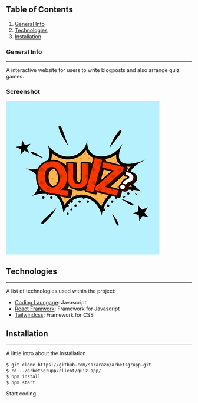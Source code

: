 ## Table of Contents
1. [General Info](#general-info)
2. [Technologies](#technologies)
3. [Installation](#installation)
### General Info
***
A interactive website for users to write blogposts and also arrange quiz games.
### Screenshot
![Image text](/client/quiz-app/src/assets/Login.jpeg?raw=true)
## Technologies
***
A list of technologies used within the project:
* [Coding Laungage](https://developer.mozilla.org/en-US/docs/Web/JavaScript): Javascript
* [React Framwork](https://reactjs.org): Framework for Javascript
* [Tailwindcss](https://tailwindcss.com): Framework for CSS
## Installation
***
A little intro about the installation. 
```
$ git clone https://github.com/sararazm/arbetsgrupp.git
$ cd ../arbetsgrupp/client/quiz-app/
$ npm install
$ npm start
```
Start coding..
